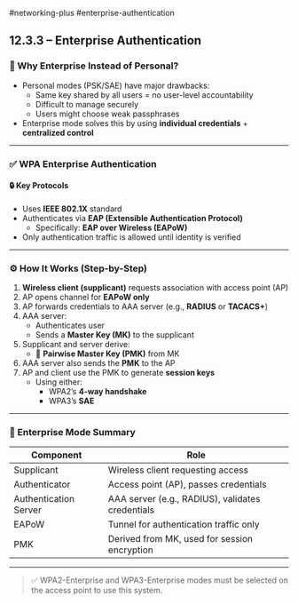 #networking-plus #enterprise-authentication 

## 12.3.3 – Enterprise Authentication

### 🧱 Why Enterprise Instead of Personal?
- Personal modes (PSK/SAE) have major drawbacks:
  - Same key shared by all users = no user-level accountability
  - Difficult to manage securely
  - Users might choose weak passphrases
- Enterprise mode solves this by using **individual credentials** + **centralized control**

---

### ✅ WPA Enterprise Authentication

#### 🔒 Key Protocols
- Uses **IEEE 802.1X** standard
- Authenticates via **EAP (Extensible Authentication Protocol)**
  - Specifically: **EAP over Wireless (EAPoW)**
- Only authentication traffic is allowed until identity is verified

---

### ⚙️ How It Works (Step-by-Step)

1. **Wireless client (supplicant)** requests association with access point (AP)
2. AP opens channel for **EAPoW only**
3. AP forwards credentials to AAA server (e.g., **RADIUS** or **TACACS+**)
4. AAA server:
   - Authenticates user
   - Sends a **Master Key (MK)** to the supplicant
5. Supplicant and server derive:
   - 🧱 **Pairwise Master Key (PMK)** from MK
6. AAA server also sends the **PMK** to the AP
7. AP and client use the PMK to generate **session keys**
   - Using either:
     - WPA2’s **4-way handshake**
     - WPA3’s **SAE**

---

### 🏢 Enterprise Mode Summary

| Component         | Role                                                |
|------------------|-----------------------------------------------------|
| Supplicant        | Wireless client requesting access                  |
| Authenticator     | Access point (AP), passes credentials              |
| Authentication Server | AAA server (e.g., RADIUS), validates credentials  |
| EAPoW             | Tunnel for authentication traffic only             |
| PMK               | Derived from MK, used for session encryption       |

---

> ✅ WPA2-Enterprise and WPA3-Enterprise modes must be selected on the access point to use this system.
